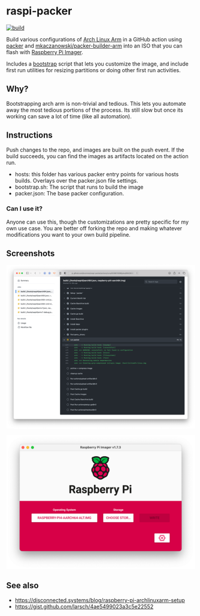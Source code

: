 # raspi-packer
[![build](https://github.com/bcomnes/raspi-packer/actions/workflows/build.yml/badge.svg)](https://github.com/bcomnes/raspi-packer/actions/workflows/build.yml)

Build various configurations of [Arch Linux Arm](https://archlinuxarm.org) in a GitHub action using [packer](https://www.packer.io) and [mkaczanowski/packer-builder-arm](https://github.com/mkaczanowski/packer-builder-arm") into an ISO that you can flash with [Raspberry Pi Imager](https://www.raspberrypi.com/software/).

Includes a [bootstrap](./boostrap.sh) script that lets you customize the image, and include first run utilities for resizing partitions or doing other first run activities. 

## Why?

Bootstrapping arch arm is non-trivial and tedious. This lets you automate away the most tedious portions of the process. Its still slow but once its working can save a lot of time (like all automation).

## Instructions

Push changes to the repo, and images are built on the push event. If the build succeeds, you can find the images as artifacts located on the action run. 

- hosts: this folder has various packer entry points for various hosts builds. Overlays over the packer.json file settings.
- bootstrap.sh: The script that runs to build the image
- packer.json: The base packer configuration.

### Can I use it?

Anyone can use this, though the customizations are pretty specific for my own use case. You are better off forking the repo and making whatever modifications you want to your own build pipeline.

## Screenshots

![action screenshot](./screenshots/action.png)

![imager screenshot](./screenshots/imager.png)

## See also

- https://disconnected.systems/blog/raspberry-pi-archlinuxarm-setup
- https://gist.github.com/larsch/4ae5499023a3c5e22552


